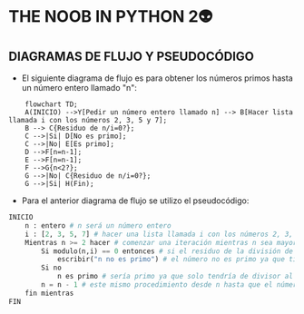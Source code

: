 # THE NOOB IN PYTHON 2👽
## DIAGRAMAS DE FLUJO Y PSEUDOCÓDIGO 
+ El siguiente diagrama de flujo es para obtener los números primos hasta un número entero llamado "n":
```mermaid
    flowchart TD;
    A(INICIO) -->Y[Pedir un número entero llamado n] --> B[Hacer lista llamada i con los números 2, 3, 5 y 7];
    B --> C{Residuo de n/i=0?};
    C -->|Si| D[No es primo];
    C -->|No| E[Es primo];
    D -->F[n=n-1]; 
    E -->F[n=n-1];
    F -->G{n<2?};
    G -->|No| C{Residuo de n/i=0?};
    G -->|Si| H(Fin);
```
+ Para el anterior diagrama de flujo se utilizo el pseudocódigo:
```python
INICIO
    n : entero # n será un número entero
    i : [2, 3, 5, 7] # hacer una lista llamada i con los números 2, 3, 5 y 7
    Mientras n >= 2 hacer # comenzar una iteración mientras n sea mayor o igual a 2
        Si modulo(n,i) == 0 entonces # si el residuo de la división de n sobre i es 0
            escribir("n no es primo") # el número no es primo ya que tiene más de dos divisores
        Si no 
            n es primo # sería primo ya que solo tendría de divisor al número 1 y a el mismo
        n = n - 1 # este mismo procedimiento desde n hasta que el número no sea mayor o igual a 2
    fin mientras
FIN
```
